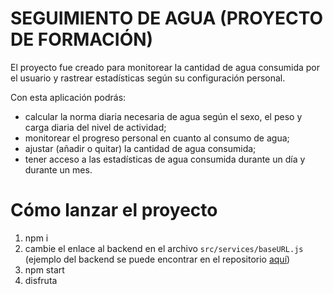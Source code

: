 # SEGUIMIENTO DE AGUA (PROYECTO DE FORMACIÓN)

El proyecto fue creado para monitorear la cantidad de agua consumida por el
usuario y rastrear estadísticas según su configuración personal.

Con esta aplicación podrás:

- calcular la norma diaria necesaria de agua según el sexo, el peso y carga
  diaria del nivel de actividad;
- monitorear el progreso personal en cuanto al consumo de agua;
- ajustar (añadir o quitar) la cantidad de agua consumida;
- tener acceso a las estadísticas de agua consumida durante un día y durante un
  mes.

# Cómo lanzar el proyecto

1. npm i
2. cambie el enlace al backend en el archivo `src/services/baseURL.js` (ejemplo
   del backend se puede encontrar en el repositorio
   [aquí](https://github.com/NickPosvystak/WaterTracker_server))
3. npm start
4. disfruta
